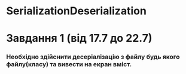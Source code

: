 #  SerializationDeserialization
# Завдання 1 (від 17.7 до 22.7)
### Необхідно здійснити десеріалізацію з файлу будь якого файлу(класу) та вивести на екран вміст.























